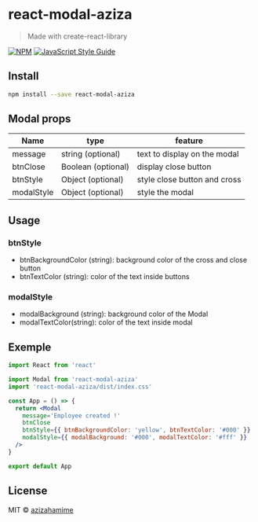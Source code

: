 # react-modal-aziza

> Made with create-react-library

[![NPM](https://img.shields.io/npm/v/react-modal-aziza.svg)](https://www.npmjs.com/package/react-modal-aziza) [![JavaScript Style Guide](https://img.shields.io/badge/code_style-standard-brightgreen.svg)](https://standardjs.com)

## Install

```bash
npm install --save react-modal-aziza
```
## Modal props

| Name        | type               | feature
| ----------- | ------------------ | ----------------------------      
| message     | string (optional)  | text to display on the modal          
| btnClose    | Boolean (optional) | display close button                               
| btnStyle    | Object (optional)  | style close button and cross
| modalStyle  | Object (optional)  | style the modal    

## Usage
### btnStyle
* btnBackgroundColor (string): background color of the cross and close button
* btnTextColor (string): color of the text inside buttons
  
### modalStyle
* modalBackground (string): background color of the Modal
* modalTextColor(string): color of the text inside modal
  
## Exemple

```jsx
import React from 'react'

import Modal from 'react-modal-aziza'
import 'react-modal-aziza/dist/index.css'

const App = () => {
  return <Modal
    message='Employee created !'
    btnClose
    btnStyle={{ btnBackgroundColor: 'yellow', btnTextColor: '#000' }}
    modalStyle={{ modalBackground: '#000', modalTextColor: '#fff' }}
  />
}

export default App
```

## License

MIT © [azizahamime](https://github.com/azizahamime)
